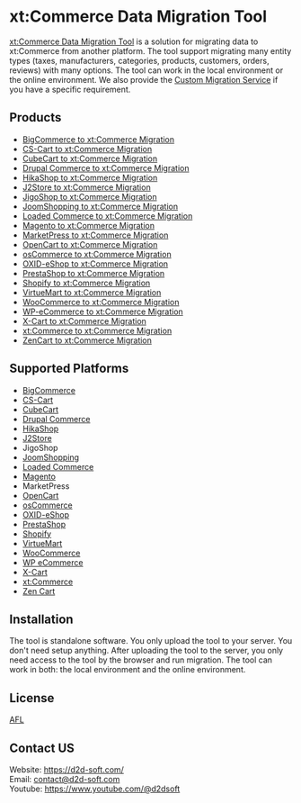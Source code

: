 # xt:Commerce Data Migration Tool
[xt:Commerce Data Migration Tool](https://d2d-soft.com/30-xtcommerce-migration) is a solution for migrating data to xt:Commerce from another platform. The tool support migrating many entity types (taxes, manufacturers, categories, products, customers, orders, reviews) with many options. The tool can work in the local environment or the online environment. We also provide the [Custom Migration Service](https://d2d-soft.com/migration-services/296-data-migration-customization.html) if you have a specific requirement. 

## Products
- [BigCommerce to xt:Commerce Migration](https://d2d-soft.com/xtcommerce-migration/430-1752-bigcommerce-to-xtcommerce-migration-tool.html#/72-entities-1000)
- [CS-Cart to xt:Commerce Migration](https://d2d-soft.com/xtcommerce-migration/340-1467-cs-cart-to-xtcommerce-migration-tool.html#/72-entities-1000)
- [CubeCart to xt:Commerce Migration](https://d2d-soft.com/xtcommerce-migration/256-1182-cubecart-to-xtcommerce-migration-tool.html#/72-entities-1000)
- [Drupal Commerce to xt:Commerce Migration](https://d2d-soft.com/xtcommerce-migration/369-drupal-commerce-to-xtcommerce-migration-service.html)
- [HikaShop to xt:Commerce Migration](https://d2d-soft.com/xtcommerce-migration/466-1927-hikashop-to-xtcommerce-migration-tool.html#/72-entities-1000)
- [J2Store to xt:Commerce Migration](https://d2d-soft.com/xtcommerce-migration/509-2122-j2store-to-xtcommerce-migration-tool.html#/72-entities-1000)
- [JigoShop to xt:Commerce Migration](https://d2d-soft.com/xtcommerce-migration/559-2352-jigoshop-to-xtcommerce-migration-tool.html#/72-entities-1000)
- [JoomShopping to xt:Commerce Migration](https://d2d-soft.com/xtcommerce-migration/609-2592-joomshopping-to-xtcommerce-migration-tool.html#/72-entities-1000)
- [Loaded Commerce to xt:Commerce Migration](https://d2d-soft.com/xtcommerce-migration/257-1187-loaded-to-xtcommerce-migration-tool.html#/72-entities-1000)
- [Magento to xt:Commerce Migration](https://d2d-soft.com/xtcommerce-migration/258-1192-magento-to-xtcommerce-migration-tool.html#/72-entities-1000)
- [MarketPress to xt:Commerce Migration](https://d2d-soft.com/xtcommerce-migration/584-2472-marketpress-to-xtcommerce-migration-tool.html#/72-entities-1000)
- [OpenCart to xt:Commerce Migration](https://d2d-soft.com/xtcommerce-migration/259-1197-opencart-to-xtcommerce-migration-tool.html#/72-entities-1000)
- [osCommerce to xt:Commerce Migration](https://d2d-soft.com/xtcommerce-migration/260-1202-oscommerce-to-xtcommerce-migration-tool.html#/72-entities-1000)
- [OXID-eShop to xt:Commerce Migration](https://d2d-soft.com/xtcommerce-migration/261-1207-oxid-eshop-to-xtcommerce-migration-tool.html#/72-entities-1000)
- [PrestaShop to xt:Commerce Migration](https://d2d-soft.com/xtcommerce-migration/262-1212-prestashop-to-xtcommerce-migration-tool.html#/72-entities-1000)
- [Shopify to xt:Commerce Migration](https://d2d-soft.com/xtcommerce-migration/392-1567-shopify-to-xtcommerce-migration-tool.html#/72-entities-1000)
- [VirtueMart to xt:Commerce Migration](https://d2d-soft.com/xtcommerce-migration/263-1217-virtuemart-to-xtcommerce-migration-tool.html#/72-entities-1000)
- [WooCommerce to xt:Commerce Migration](https://d2d-soft.com/xtcommerce-migration/264-1222-woocommerce-to-xtcommerce-migration-tool.html#/72-entities-1000)
- [WP-eCommerce to xt:Commerce Migration](https://d2d-soft.com/xtcommerce-migration/265-1227-wp-ecommerce-to-xtcommerce-migration-tool.html#/72-entities-1000)
- [X-Cart to xt:Commerce Migration](https://d2d-soft.com/xtcommerce-migration/266-1232-x-cart-to-xtcommerce-migration-tool.html#/72-entities-1000)
- [xt:Commerce to xt:Commerce Migration](https://d2d-soft.com/xtcommerce-migration/267-1237-xtcommerce-to-xtcommerce-migration-tool.html#/72-entities-1000)
- [ZenCart to xt:Commerce Migration](https://d2d-soft.com/xtcommerce-migration/268-1242-zencart-to-xtcommerce-migration-tool.html#/72-entities-1000)

## Supported Platforms
- [BigCommerce](https://www.bigcommerce.com/)
- [CS-Cart](https://www.cs-cart.com/)
- [CubeCart](https://www.cubecart.com/)
- [Drupal Commerce](https://drupalcommerce.org/)
- [HikaShop](https://www.hikashop.com/)
- [J2Store](https://www.j2store.org/)
- JigoShop
- [JoomShopping](https://extensions.joomla.org/extension/joomshopping/)
- [Loaded Commerce](https://loadedcommerce.com/)
- [Magento](https://magento.com/)
- MarketPress
- [OpenCart](https://www.opencart.com/)
- [osCommerce](https://www.oscommerce.com/)
- [OXID-eShop](https://www.oxid-esales.com)
- [PrestaShop](https://www.prestashop.com)
- [Shopify](https://www.shopify.com/)
- [VirtueMart](https://virtuemart.net/)
- [WooCommerce](https://woocommerce.com/)
- [WP eCommerce](https://wpecommerce.org/)
- [X-Cart](https://www.x-cart.com/)
- [xt:Commerce](https://www.xt-commerce.com/)
- [Zen Cart](https://www.zen-cart.com/)

## Installation
The tool is standalone software. You only upload the tool to your server. You don't need setup anything. After uploading the tool to the server, you only need access to the tool by the browser and run migration. The tool can work in both: the local environment and the online environment.

## License

[AFL](https://d2d-soft.com/license/AFL.txt)

## Contact US
Website: https://d2d-soft.com/ \
Email: contact@d2d-soft.com \
Youtube: https://www.youtube.com/@d2dsoft 
